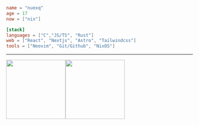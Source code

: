 ```toml
name = "nuexq"
age = 17
now = ["nix"]

[stack]
languages = ["C","JS/TS", "Rust"]
web = ["React", "Nextjs", "Astro", "Tailwindcss"]
tools = ["Neovim", "Git/Github", "NixOS"]
```

 
---
<img src="https://github-readme-stats.vercel.app/api/top-langs/?username=nuexq&theme=aura&show_icons=true&hide_border=true&layout=compact" height="160" /><img src="https://github-readme-stats.vercel.app/api?username=nuexq&show_icons=true&hide=contribs&theme=aura&hide_border=true&text_bold=false" height="160" />

